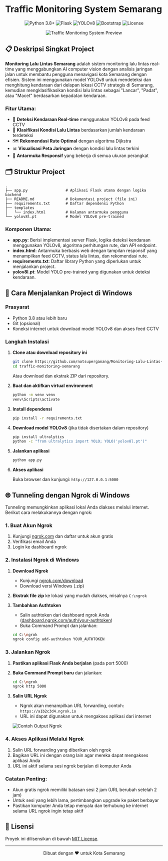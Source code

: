 # Traffic Monitoring System Semarang

<div align="center">
  <img src="https://img.shields.io/badge/Python-3.8+-blue.svg" alt="Python 3.8+">
  <img src="https://img.shields.io/badge/Framework-Flask-green.svg" alt="Flask">
  <img src="https://img.shields.io/badge/AI-YOLOv8-yellow.svg" alt="YOLOv8">
  <img src="https://img.shields.io/badge/Frontend-Bootstrap-purple.svg" alt="Bootstrap">
  <img src="https://img.shields.io/badge/License-MIT-red.svg" alt="License">
</div>

<p align="center">
  <img src="https://i.imgur.com/zS2Z6KE.png" alt="Traffic Monitoring System Preview">
</p>

## 📋 Deskripsi Singkat Project

**Monitoring Lalu Lintas Semarang** adalah sistem monitoring lalu lintas real-time yang menggabungkan AI computer vision dengan analisis jaringan jalan untuk membantu pengguna menavigasi kota Semarang dengan efisien. Sistem ini menggunakan model YOLOv8 untuk mendeteksi dan menghitung kendaraan dari delapan lokasi CCTV strategis di Semarang, kemudian mengklasifikasikan kondisi lalu lintas sebagai "Lancar", "Padat", atau "Macet" berdasarkan kepadatan kendaraan.

### Fitur Utama:
- 🚗 **Deteksi Kendaraan Real-time** menggunakan YOLOv8 pada feed CCTV
- 🚦 **Klasifikasi Kondisi Lalu Lintas** berdasarkan jumlah kendaraan terdeteksi
- 🗺️ **Rekomendasi Rute Optimal** dengan algoritma Dijkstra
- 📊 **Visualisasi Peta Jaringan** dengan kondisi lalu lintas terkini
- 📱 **Antarmuka Responsif** yang bekerja di semua ukuran perangkat

## 🗂️ Struktur Project

```
.
├── app.py                 # Aplikasi Flask utama dengan logika backend
├── README.md              # Dokumentasi project (file ini)
├── requirements.txt       # Daftar dependensi Python
├── templates
│   └── index.html         # Halaman antarmuka pengguna
└── yolov8l.pt             # Model YOLOv8 pre-trained
```

### Komponen Utama:
- **app.py**: Berisi implementasi server Flask, logika deteksi kendaraan menggunakan YOLOv8, algoritma perhitungan rute, dan API endpoint.
- **index.html**: Antarmuka berbasis web dengan tampilan responsif yang menampilkan feed CCTV, status lalu lintas, dan rekomendasi rute.
- **requirements.txt**: Daftar library Python yang diperlukan untuk menjalankan project.
- **yolov8l.pt**: Model YOLO pre-trained yang digunakan untuk deteksi kendaraan.

## 🚀 Cara Menjalankan Project di Windows

### Prasyarat
- Python 3.8 atau lebih baru
- Git (opsional)
- Koneksi internet untuk download model YOLOv8 dan akses feed CCTV

### Langkah Instalasi

1. **Clone atau download repository ini**

   ```bash
   git clone https://github.com/notsuperganang/Monitoring-Lalu-Lintas-Semarang.git
   cd traffic-monitoring-semarang
   ```

   Atau download dan ekstrak ZIP dari repository.

2. **Buat dan aktifkan virtual environment**

   ```bash
   python -m venv venv
   venv\Scripts\activate
   ```

3. **Install dependensi**

   ```bash
   pip install -r requirements.txt
   ```

4. **Download model YOLOv8** (jika tidak disertakan dalam repository)

   ```bash
   pip install ultralytics
   python -c "from ultralytics import YOLO; YOLO('yolov8l.pt')"
   ```

5. **Jalankan aplikasi**

   ```bash
   python app.py
   ```

6. **Akses aplikasi**
   
   Buka browser dan kunjungi: `http://127.0.0.1:5000`

## 🌐 Tunneling dengan Ngrok di Windows

Tunneling memungkinkan aplikasi lokal Anda diakses melalui internet. Berikut cara melakukannya dengan ngrok:

### 1. Buat Akun Ngrok

1. Kunjungi [ngrok.com](https://ngrok.com/) dan daftar untuk akun gratis
2. Verifikasi email Anda
3. Login ke dashboard ngrok

### 2. Instalasi Ngrok di Windows

1. **Download Ngrok**
   - Kunjungi [ngrok.com/download](https://ngrok.com/download)
   - Download versi Windows (.zip)

2. **Ekstrak file zip** ke lokasi yang mudah diakses, misalnya `C:\ngrok`

3. **Tambahkan Authtoken**
   - Salin authtoken dari dashboard ngrok Anda ([dashboard.ngrok.com/auth/your-authtoken](https://dashboard.ngrok.com/auth/your-authtoken))
   - Buka Command Prompt dan jalankan:
   ```bash
   cd C:\ngrok
   ngrok config add-authtoken YOUR_AUTHTOKEN
   ```

### 3. Jalankan Ngrok

1. **Pastikan aplikasi Flask Anda berjalan** (pada port 5000)

2. **Buka Command Prompt baru** dan jalankan:

   ```bash
   cd C:\ngrok
   ngrok http 5000
   ```

3. **Salin URL Ngrok**
   - Ngrok akan menampilkan URL forwarding, contoh: `https://a1b2c3d4.ngrok.io`
   - URL ini dapat digunakan untuk mengakses aplikasi dari internet

   ![Contoh Output Ngrok](https://i.imgur.com/N0rGIg0.png)

### 4. Akses Aplikasi Melalui Ngrok

1. Salin URL forwarding yang diberikan oleh ngrok
2. Bagikan URL ini dengan orang lain agar mereka dapat mengakses aplikasi Anda
3. URL ini aktif selama sesi ngrok berjalan di komputer Anda

### Catatan Penting:
- Akun gratis ngrok memiliki batasan sesi 2 jam (URL berubah setelah 2 jam)
- Untuk sesi yang lebih lama, pertimbangkan upgrade ke paket berbayar
- Pastikan komputer Anda tetap menyala dan terhubung ke internet selama URL ngrok ingin tetap aktif

## 📝 Lisensi

Proyek ini dilisensikan di bawah [MIT License](LICENSE).

---

<p align="center">
  Dibuat dengan ❤️ untuk Kota Semarang
</p>